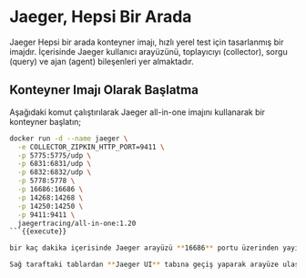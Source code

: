 # Jaeger, Hepsi Bir Arada

Jaeger Hepsi bir arada konteyner imajı, hızlı yerel test için tasarlanmış bir imajdır. İçerisinde Jaeger kullanıcı arayüzünü, toplayıcıyı (collector), sorgu (query) ve ajan (agent) bileşenleri yer almaktadır.

## Konteyner Imajı Olarak Başlatma

Aşağıdaki komut çalıştırılarak Jaeger all-in-one imajını kullanarak bir konteyner başlatın;

```bash
docker run -d --name jaeger \
  -e COLLECTOR_ZIPKIN_HTTP_PORT=9411 \
  -p 5775:5775/udp \
  -p 6831:6831/udp \
  -p 6832:6832/udp \
  -p 5778:5778 \
  -p 16686:16686 \
  -p 14268:14268 \
  -p 14250:14250 \
  -p 9411:9411 \
  jaegertracing/all-in-one:1.20
```{{execute}}

bir kaç dakika içerisinde Jaeger arayüzü **16686** portu üzerinden yayına hazır olacaktır.

Sağ taraftaki tablardan **Jaeger UI** tabına geçiş yaparak arayüze ulaşabilirsiniz.